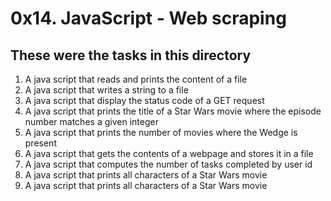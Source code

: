 # 0x14. JavaScript - Web scraping
## These were the tasks in this directory 

1. A java script that reads and prints the content of a file
2. A java script that writes a string to a file
3. A java script that display the status code of a GET request
4. A java script that prints the title of a Star Wars movie where the episode number matches a given integer
5. A java script that prints the number of movies where the Wedge  is present
6. A java script that gets the contents of a webpage and stores it in a file
7. A java script that computes the number of tasks completed by user id
8. A java script that prints all characters of a Star Wars movie
9. A java script that prints all characters of a Star Wars movie
